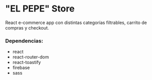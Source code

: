 # "EL PEPE" Store
React e-commerce app con distintas categorías filtrables, carrito de compras y checkout.

### Dependencias:
- react
- react-router-dom
- react-toastify
- firebase
- sass
